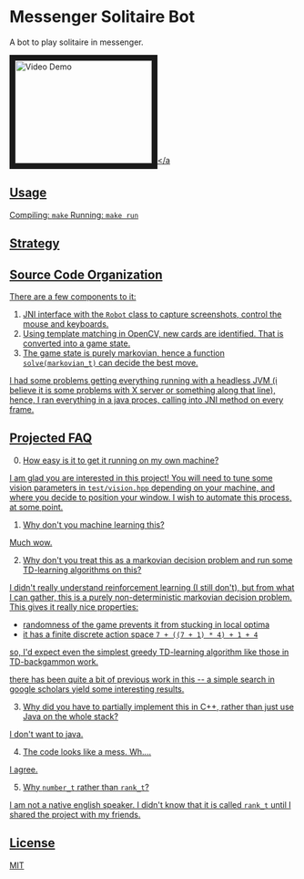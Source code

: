 # Messenger Solitaire Bot

A bot to play solitaire in messenger.

<a href="http://www.youtube.com/watch?feature=player_embedded&v=xFNd-foQYrs"
target="_blank"><img src="http://img.youtube.com/vi/xFNd-foQYrs/0.jpg" 
alt="Video Demo" width="240" height="180" border="10" /></a

## Usage

Compiling: `make`
Running: `make run`

## Strategy


## Source Code Organization

There are a few components to it:

1. JNI interface with the `Robot` class to capture screenshots, control the
   mouse and keyboards.
2. Using template matching in OpenCV, new cards are identified. That is
   converted into a game state.
3. The game state is purely markovian, hence a function `solve(markovian_t)`
   can decide the best move.

I had some problems getting everything running with a headless JVM (i believe
it is some problems with X server or something along that line), hence, I
ran everything in a java proces, calling into JNI method on every frame.

## Projected FAQ

0. How easy is it to get it running on my own machine?

I am glad you are interested in this project! You will need to tune some
vision parameters in `test/vision.hpp` depending on your  machine, and where
you decide to position your window.  I wish to automate this process, at
some point.

1. Why don't you machine learning this?

Much wow.

2. Why don't you treat this as a markovian decision problem and run some
   TD-learning algorithms on this?

I didn't really understand reinforcement learning (I still don't), but from
what I can gather, this is a purely non-deterministic markovian decision
problem. This gives it really nice properties:

- randomness of the game prevents it from stucking in local optima
- it has a finite discrete action space `7 + ((7 + 1) * 4) + 1 + 4`

so, I'd expect even the simplest greedy TD-learning algorithm like those
in TD-backgammon work.

there has been quite a bit of previous work in this -- a simple search 
in google scholars yield some interesting results.

3. Why did you have to partially implement this in C++, rather than just use Java on the whole stack?

I don't want to java.

4. The code looks like a mess. Wh....

I agree.

5. Why `number_t` rather than `rank_t`?

I am not a native english speaker. I didn't know that it is called `rank_t`
until I shared the project with my friends.

## License

MIT
